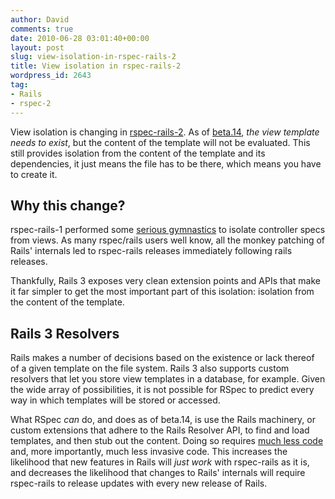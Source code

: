 ```yaml
---
author: David
comments: true
date: 2010-06-28 03:01:40+00:00
layout: post
slug: view-isolation-in-rspec-rails-2
title: View isolation in rspec-rails-2
wordpress_id: 2643
tag:
- Rails
- rspec-2
---
```


View isolation is changing in [rspec-rails-2](http://github.com/rspec/rspec-rails). As of [beta.14](http://rubygems.org/gems/rspec-rails/versions/2.0.0.beta.14.1), _the view template needs to exist_, but the content of the template will not be evaluated. This still provides isolation from the content of the template and its dependencies, it just means the file has to be there, which means you have to create it.

## Why this change?

rspec-rails-1 performed some [serious gymnastics](http://github.com/dchelimsky/rspec-rails/blob/master/lib/spec/rails/example/controller_example_group.rb) to isolate controller specs from views. As many rspec/rails users well know, all the monkey patching of Rails' internals led to rspec-rails releases immediately following rails releases.

Thankfully, Rails 3 exposes very clean extension points and APIs that make it far simpler to get the most important part of this isolation: isolation from the content of the template.

## Rails 3 Resolvers

Rails makes a number of decisions based on the existence or lack thereof of a given template on the file system. Rails 3 also supports custom resolvers that let you store view templates in a database, for example. Given the wide array of possibilities, it is not possible for RSpec to predict every way in which templates will be stored or accessed.

What RSpec _can_ do, and does as of beta.14, is use the Rails machinery, or custom extensions that adhere to the Rails Resolver API, to find and load templates, and then stub out the content. Doing so requires [much less code](http://github.com/rspec/rspec-rails/blob/master/lib/rspec/rails/view_rendering.rb) and, more importantly, much less invasive code. This increases the likelihood that new features in Rails will _just work_ with rspec-rails as it is, and decreases the likelihood that changes to Rails' internals will require rspec-rails to release updates with every new release of Rails.


